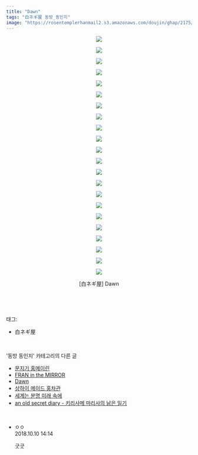 ```yaml
---
title: "Dawn"
tags: "白ネギ屋 동방_동인지"
image: "https://rosentemplerhanmail2.s3.amazonaws.com/doujin/ghap/2175/001.jpg"
---
```

<div class="article">
<p style="text-align: center; clear: none; float: none;"><img src="{{ site.imgserver12 }}/ghap/2175/001.jpg"/></p>
<p style="text-align: center; clear: none; float: none;"><img src="{{ site.imgserver12 }}/ghap/2175/002.jpg"/></p>
<p style="text-align: center; clear: none; float: none;"><img src="{{ site.imgserver12 }}/ghap/2175/003.jpg"/></p>
<p style="text-align: center; clear: none; float: none;"><img src="{{ site.imgserver12 }}/ghap/2175/004.jpg"/></p>
<p style="text-align: center; clear: none; float: none;"><img src="{{ site.imgserver12 }}/ghap/2175/005.jpg"/></p>
<p style="text-align: center; clear: none; float: none;"><img src="{{ site.imgserver12 }}/ghap/2175/006.jpg"/></p>
<p style="text-align: center; clear: none; float: none;"><img src="{{ site.imgserver12 }}/ghap/2175/007.jpg"/></p>
<p style="text-align: center; clear: none; float: none;"><img src="{{ site.imgserver12 }}/ghap/2175/008.jpg"/></p>
<p style="text-align: center; clear: none; float: none;"><img src="{{ site.imgserver12 }}/ghap/2175/009.jpg"/></p>
<p style="text-align: center; clear: none; float: none;"><img src="{{ site.imgserver12 }}/ghap/2175/010.jpg"/></p>
<p style="text-align: center; clear: none; float: none;"><img src="{{ site.imgserver12 }}/ghap/2175/011.jpg"/></p>
<p style="text-align: center; clear: none; float: none;"><img src="{{ site.imgserver12 }}/ghap/2175/012.jpg"/></p>
<p style="text-align: center; clear: none; float: none;"><img src="{{ site.imgserver12 }}/ghap/2175/013.jpg"/></p>
<p style="text-align: center; clear: none; float: none;"><img src="{{ site.imgserver12 }}/ghap/2175/014.jpg"/></p>
<p style="text-align: center; clear: none; float: none;"><img src="{{ site.imgserver12 }}/ghap/2175/015.jpg"/></p>
<p style="text-align: center; clear: none; float: none;"><img src="{{ site.imgserver12 }}/ghap/2175/016.jpg"/></p>
<p style="text-align: center; clear: none; float: none;"><img src="{{ site.imgserver12 }}/ghap/2175/017.jpg"/></p>
<p style="text-align: center; clear: none; float: none;"><img src="{{ site.imgserver12 }}/ghap/2175/018.jpg"/></p>
<p style="text-align: center; clear: none; float: none;"><img src="{{ site.imgserver12 }}/ghap/2175/019.jpg"/></p>
<p style="text-align: center; clear: none; float: none;"><img src="{{ site.imgserver12 }}/ghap/2175/020.jpg"/></p>
<p style="text-align: center; clear: none; float: none;"><img src="{{ site.imgserver12 }}/ghap/2175/021.jpg"/></p>
<p style="text-align: center; clear: none; float: none;"><img src="{{ site.imgserver12 }}/ghap/2175/022.jpg"/></p>
<p style="text-align: center; clear: none; float: none;">[白ネギ屋] Dawn</p>
<p><br/></p>
</div><br/>
<div class="tagTrail">
<p>태그: </p>
<ul>
<li>白ネギ屋</li>
</ul>
</div><br/>
<div class="another">
<p>'동방 동인지' 카테고리의 다른 글</p>
<ul>
<li><a href="/ghap_2177">문지기 홍메이린</a></li>
<li><a href="/ghap_2176">FRAN in the MIRROR</a></li>
<li><a href="/ghap_2175">Dawn</a></li>
<li><a href="/ghap_2174">상하이 메이드 홍차관</a></li>
<li><a href="/ghap_2173">세계는 분명 미래 속에</a></li>
<li><a href="/ghap_2172">an old secret diary - 키리사메 마리사의 낡은 일기</a></li>
</ul>
</div><br/>
<div class="cb_module cb_fluid">
<div class="cb_wrt cb_profile">
<div class="comment">
<ul>
<li class="cb_thumb_off" id="comment15351041">
<div class="cb_comment_area">
<div class="cb_info_area">
<div class="cb_section">
<span class="cb_nick_name">ㅇㅇ</span>
</div>
<div class="cb_section">
<span class="cb_date">2018.10.10 14:14 </span>
</div>
</div>
<div class="cb_dsc_comment">
<p class="cb_dsc">
											굿굿
										</p>
</div>
</div></li>
</ul>
</div>
</div><!-- commentList close -->
</div><br/>

